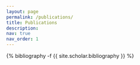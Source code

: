 ```yaml
---
layout: page
permalink: /publications/
title: Publications
description: 
nav: true
nav_order: 1
---
```

<!-- _pages/publications.md -->
<div class="publications">

{% bibliography -f {{ site.scholar.bibliography }} %}

</div>
